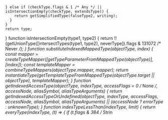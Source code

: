    } else if (checkType.flags & 1 /* Any */ || isIntersectionEmpty(checkType, extendsType)) {
        return getSimplifiedType(falseType2, writing);
      }
    }
    return type;
  }
  function isIntersectionEmpty(type1, type2) {
    return !!(getUnionType([intersectTypes(type1, type2), neverType]).flags & 131072 /* Never */);
  }
  function substituteIndexedMappedType(objectType, index) {
    const mapper = createTypeMapper([getTypeParameterFromMappedType(objectType)], [index]);
    const templateMapper = combineTypeMappers(objectType.mapper, mapper);
    return instantiateType(getTemplateTypeFromMappedType(objectType.target || objectType), templateMapper);
  }
  function getIndexedAccessType(objectType, indexType, accessFlags = 0 /* None */, accessNode, aliasSymbol, aliasTypeArguments) {
    return getIndexedAccessTypeOrUndefined(objectType, indexType, accessFlags, accessNode, aliasSymbol, aliasTypeArguments) || (accessNode ? errorType : unknownType);
  }
  function indexTypeLessThan(indexType, limit) {
    return everyType(indexType, (t) => {
      if (t.flags & 384 /* Strin